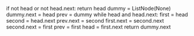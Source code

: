 if not head or not head.next:
return head
dummy = ListNode(None)
dummy.next = head
prev = dummy
while head and head.next:
first = head
second = head.next
prev.next = second
first.next = second.next
second.next = first
prev = first
head = first.next
return dummy.next
